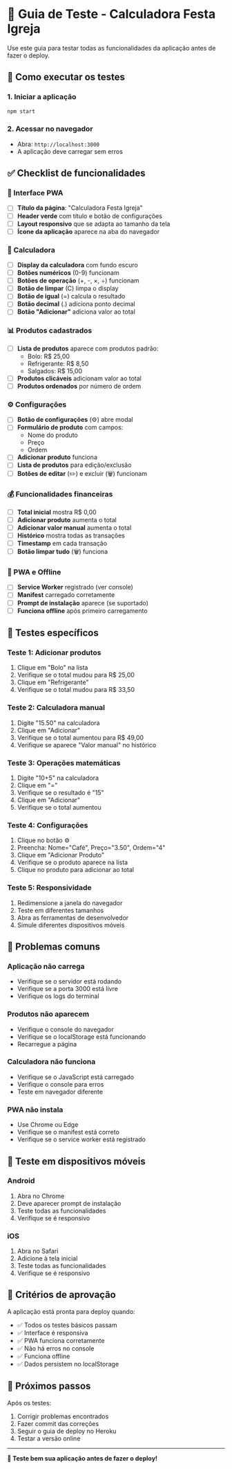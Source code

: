 # 🧪 Guia de Teste - Calculadora Festa Igreja

Use este guia para testar todas as funcionalidades da aplicação antes de fazer o deploy.

## 🚀 Como executar os testes

### 1. Iniciar a aplicação
```bash
npm start
```

### 2. Acessar no navegador
- Abra: `http://localhost:3000`
- A aplicação deve carregar sem erros

## ✅ Checklist de funcionalidades

### 📱 Interface PWA
- [ ] **Título da página**: "Calculadora Festa Igreja"
- [ ] **Header verde** com título e botão de configurações
- [ ] **Layout responsivo** que se adapta ao tamanho da tela
- [ ] **Ícone da aplicação** aparece na aba do navegador

### 🧮 Calculadora
- [ ] **Display da calculadora** com fundo escuro
- [ ] **Botões numéricos** (0-9) funcionam
- [ ] **Botões de operação** (+, -, ×, ÷) funcionam
- [ ] **Botão de limpar** (C) limpa o display
- [ ] **Botão de igual** (=) calcula o resultado
- [ ] **Botão decimal** (.) adiciona ponto decimal
- [ ] **Botão "Adicionar"** adiciona valor ao total

### 📊 Produtos cadastrados
- [ ] **Lista de produtos** aparece com produtos padrão:
  - Bolo: R$ 25,00
  - Refrigerante: R$ 8,50
  - Salgados: R$ 15,00
- [ ] **Produtos clicáveis** adicionam valor ao total
- [ ] **Produtos ordenados** por número de ordem

### ⚙️ Configurações
- [ ] **Botão de configurações** (⚙️) abre modal
- [ ] **Formulário de produto** com campos:
  - Nome do produto
  - Preço
  - Ordem
- [ ] **Adicionar produto** funciona
- [ ] **Lista de produtos** para edição/exclusão
- [ ] **Botões de editar** (✏️) e excluir (🗑️) funcionam

### 💰 Funcionalidades financeiras
- [ ] **Total inicial** mostra R$ 0,00
- [ ] **Adicionar produto** aumenta o total
- [ ] **Adicionar valor manual** aumenta o total
- [ ] **Histórico** mostra todas as transações
- [ ] **Timestamp** em cada transação
- [ ] **Botão limpar tudo** (🗑️) funciona

### 🔄 PWA e Offline
- [ ] **Service Worker** registrado (ver console)
- [ ] **Manifest** carregado corretamente
- [ ] **Prompt de instalação** aparece (se suportado)
- [ ] **Funciona offline** após primeiro carregamento

## 🧪 Testes específicos

### Teste 1: Adicionar produtos
1. Clique em "Bolo" na lista
2. Verifique se o total mudou para R$ 25,00
3. Clique em "Refrigerante"
4. Verifique se o total mudou para R$ 33,50

### Teste 2: Calculadora manual
1. Digite "15.50" na calculadora
2. Clique em "Adicionar"
3. Verifique se o total aumentou para R$ 49,00
4. Verifique se aparece "Valor manual" no histórico

### Teste 3: Operações matemáticas
1. Digite "10+5" na calculadora
2. Clique em "="
3. Verifique se o resultado é "15"
4. Clique em "Adicionar"
5. Verifique se o total aumentou

### Teste 4: Configurações
1. Clique no botão ⚙️
2. Preencha: Nome="Café", Preço="3.50", Ordem="4"
3. Clique em "Adicionar Produto"
4. Verifique se o produto aparece na lista
5. Clique no produto para adicionar ao total

### Teste 5: Responsividade
1. Redimensione a janela do navegador
2. Teste em diferentes tamanhos
3. Abra as ferramentas de desenvolvedor
4. Simule diferentes dispositivos móveis

## 🐛 Problemas comuns

### Aplicação não carrega
- Verifique se o servidor está rodando
- Verifique se a porta 3000 está livre
- Verifique os logs do terminal

### Produtos não aparecem
- Verifique o console do navegador
- Verifique se o localStorage está funcionando
- Recarregue a página

### Calculadora não funciona
- Verifique se o JavaScript está carregado
- Verifique o console para erros
- Teste em navegador diferente

### PWA não instala
- Use Chrome ou Edge
- Verifique se o manifest está correto
- Verifique se o service worker está registrado

## 📱 Teste em dispositivos móveis

### Android
1. Abra no Chrome
2. Deve aparecer prompt de instalação
3. Teste todas as funcionalidades
4. Verifique se é responsivo

### iOS
1. Abra no Safari
2. Adicione à tela inicial
3. Teste todas as funcionalidades
4. Verifique se é responsivo

## 🎯 Critérios de aprovação

A aplicação está pronta para deploy quando:
- ✅ Todos os testes básicos passam
- ✅ Interface é responsiva
- ✅ PWA funciona corretamente
- ✅ Não há erros no console
- ✅ Funciona offline
- ✅ Dados persistem no localStorage

## 🚀 Próximos passos

Após os testes:
1. Corrigir problemas encontrados
2. Fazer commit das correções
3. Seguir o guia de deploy no Heroku
4. Testar a versão online

---

**🧪 Teste bem sua aplicação antes de fazer o deploy!**
